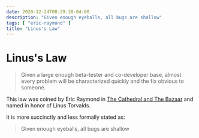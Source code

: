 ```yaml
---
date: 2020-12-24T08:29:30-04:00
description: "Given enough eyeballs, all bugs are shallow"
tags: [ "eric-raymond" ]
title: "Linus's Law"
---
```


# Linus's Law

> Given a large enough beta-tester and co-developer base, almost every problem will be characterized quickly and the fix obvious to someone.

This law was coined by Eric Raymond in [The Cathedral and The Bazaar](https://cse.unl.edu/~cbourke/ComputerScienceII/docs/CathedralAndBazaar.pdf) and named in honor of Linus Torvalds.

It is more succinctly and less formally stated as:

> Given enough eyeballs, all bugs are shallow
